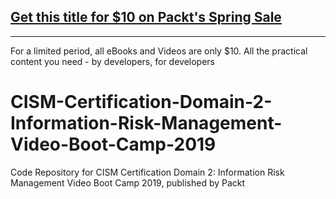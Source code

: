 ## [Get this title for $10 on Packt's Spring Sale](https://www.packt.com/V14944?utm_source=github&utm_medium=packt-github-repo&utm_campaign=spring_10_dollar_2022)
-----
For a limited period, all eBooks and Videos are only $10. All the practical content you need \- by developers, for developers

# CISM-Certification-Domain-2-Information-Risk-Management-Video-Boot-Camp-2019
Code Repository for CISM Certification Domain 2: Information Risk Management Video Boot Camp 2019, published by Packt
